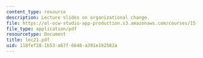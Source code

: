 ```yaml
---
content_type: resource
description: Lecture slides on organizational change.
file: https://ol-ocw-studio-app-production.s3.amazonaws.com/courses/15-301-managerial-psychology-fall-2006/118fef281b53a67f6646a391e192582a_lec21.pdf
file_type: application/pdf
resourcetype: Document
title: lec21.pdf
uid: 118fef28-1b53-a67f-6646-a391e192582a
---
```

